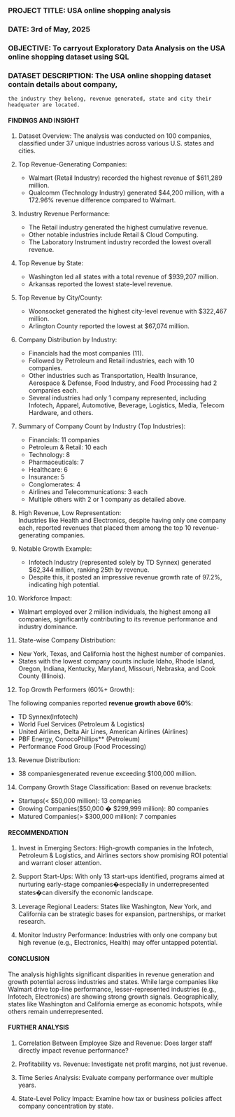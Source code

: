 ###	PROJECT TITLE: USA online shopping analysis
###	DATE: 3rd of May, 2025
###	OBJECTIVE: To carryout Exploratory Data Analysis on the USA online shopping dataset using SQL
###	DATASET DESCRIPTION: The USA online shopping dataset contain details about company,
	the industry they belong, revenue generated, state and city their headquater are located.

#### FINDINGS AND INSIGHT

1. Dataset Overview:
   The analysis was conducted on 100 companies, classified under 37 unique industries across various U.S. states and cities.

2. Top Revenue-Generating Companies:  
   - Walmart (Retail Industry) recorded the highest revenue of $611,289 million.  
   - Qualcomm (Technology Industry) generated $44,200 million, with a 172.96% revenue difference compared to Walmart.

3. Industry Revenue Performance:  
   - The Retail industry generated the highest cumulative revenue. 
   - Other notable industries include Retail & Cloud Computing.  
   - The Laboratory Instrument industry recorded the lowest overall revenue.

4. Top Revenue by State:
   - Washington led all states with a total revenue of $939,207 million.  
   - Arkansas reported the lowest state-level revenue.

5. Top Revenue by City/County:  
   - Woonsocket generated the highest city-level revenue with $322,467 million.  
   - Arlington County reported the lowest at $67,074 million.

6. Company Distribution by Industry:  
   - Financials had the most companies (11).  
   - Followed by Petroleum and Retail industries, each with 10 companies.  
   - Other industries such as Transportation, Health Insurance, Aerospace & Defense, Food Industry, and Food Processing had 2 companies each.  
   - Several industries had only 1 company represented, including Infotech, Apparel, Automotive, Beverage, Logistics, Media, Telecom Hardware, and others.

7. Summary of Company Count by Industry (Top Industries):  
   - Financials: 11 companies  
   - Petroleum &  Retail: 10 each  
   - Technology: 8  
   - Pharmaceuticals: 7  
   - Healthcare: 6  
   - Insurance: 5  
   - Conglomerates: 4  
   - Airlines and Telecommunications: 3 each  
   - Multiple others with 2 or 1 company as detailed above.

8. High Revenue, Low Representation:  
   Industries like Health and Electronics, despite having only one company each, reported revenues that placed them among the top 10 revenue-generating companies.

9. Notable Growth Example:  
   - Infotech Industry (represented solely by TD Synnex) generated $62,344 million, ranking 25th by revenue.  
   - Despite this, it posted an impressive revenue growth rate of 97.2%, indicating high potential.

10. Workforce Impact:  
   - Walmart employed over 2 million individuals, the highest among all companies, significantly contributing to its revenue performance and industry dominance.

11. State-wise Company Distribution:  
   - New York, Texas, and California host the highest number of companies.  
   - States with the lowest company counts include Idaho, Rhode Island, Oregon, Indiana, Kentucky, Maryland, Missouri, Nebraska, and Cook County (Illinois).

12. Top Growth Performers (60%+ Growth):  

The following companies reported **revenue growth above 60%**:
   - TD Synnex(Infotech)  
   - World Fuel Services (Petroleum & Logistics)  
   - United Airlines, Delta Air Lines, American Airlines (Airlines)  
   - PBF Energy, ConocoPhillips** (Petroleum)  
   - Performance Food Group (Food Processing)

13. Revenue Distribution:
   - 38 companiesgenerated revenue exceeding $100,000 million.

14. Company Growth Stage Classification:
   Based on revenue brackets:
   - Startups(< $50,000 million): 13 companies  
   - Growing Companies($50,000 � $299,999 million): 80 companies  
   - Matured Companies(> $300,000 million): 7 companies

#### RECOMMENDATION

1. Invest in Emerging Sectors: High-growth companies in the Infotech, Petroleum & Logistics, 
   and Airlines sectors show promising ROI potential and warrant closer attention.

2. Support Start-Ups: With only 13 start-ups identified, programs aimed at nurturing early-stage 
   companies�especially in underrepresented states�can diversify the economic landscape.

3. Leverage Regional Leaders: States like Washington, New York, and California can be strategic bases for expansion, 
   partnerships, or market research.

4. Monitor Industry Performance: Industries with only one company but high revenue (e.g., Electronics, Health) may offer untapped potential.

#### CONCLUSION

The analysis highlights significant disparities in revenue generation and growth potential across industries and states. 
While large companies like Walmart drive top-line performance, lesser-represented industries (e.g., Infotech, Electronics) 
are showing strong growth signals. Geographically, states like Washington and California emerge as economic hotspots, 
while others remain underrepresented.

#### FURTHER ANALYSIS

1. Correlation Between Employee Size and Revenue: Does larger staff directly impact revenue performance?

2. Profitability vs. Revenue: Investigate net profit margins, not just revenue.

3. Time Series Analysis: Evaluate company performance over multiple years.

4. State-Level Policy Impact: Examine how tax or business policies affect company concentration by state.
